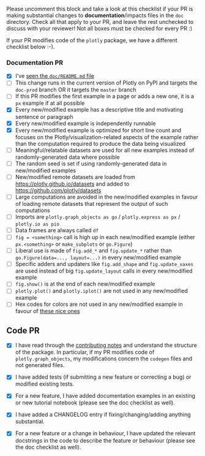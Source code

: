 
Please uncomment this block and take a look at this checklist if your PR is making substantial changes to **documentation**/impacts files in the `doc` directory. Check all that apply to your PR, and leave the rest unchecked to discuss with your reviewer! Not all boxes must be checked for every PR :)

If your PR modifies code of the `plotly` package, we have a different checklist
below :-).

### Documentation PR

- [x] I've [seen the `doc/README.md` file](https://github.com/plotly/plotly.py/blob/master/doc/README.md)
- [ ] This change runs in the current version of Plotly on PyPI and targets the `doc-prod` branch OR it targets the `master` branch
- [ ] If this PR modifies the first example in a page or adds a new one, it is a `px` example if at all possible
- [x] Every new/modified example has a descriptive title and motivating sentence or paragraph
- [x] Every new/modified example is independently runnable
- [x] Every new/modified example is optimized for short line count	and focuses on the Plotly/visualization-related aspects of the example rather than the computation required to produce the data being visualized
- [ ] Meaningful/relatable datasets are used for all new examples instead of randomly-generated data where possible
- [ ] The random seed is set if using randomly-generated data in new/modified examples
- [ ] New/modified remote datasets are loaded from https://plotly.github.io/datasets and added to https://github.com/plotly/datasets
- [ ] Large computations are avoided in the new/modified examples in favour of loading remote datasets that represent the output of such computations
- [ ] Imports are `plotly.graph_objects as go` / `plotly.express as px` / `plotly.io as pio`
- [ ] Data frames are always called `df`
- [ ] `fig = <something>` call is high up in each new/modified example (either `px.<something>` or `make_subplots` or `go.Figure`)
- [ ] Liberal use is made of `fig.add_*` and `fig.update_*` rather than `go.Figure(data=..., layout=...)` in every new/modified example
- [ ] Specific adders and updaters like `fig.add_shape` and `fig.update_xaxes` are used instead of big `fig.update_layout` calls in every new/modified example
- [ ] `fig.show()` is at the end of each new/modified example
- [ ] `plotly.plot()` and `plotly.iplot()` are not used in any new/modified example
- [ ] Hex codes for colors are not used in any new/modified example in favour of [these nice ones](https://github.com/plotly/plotly.py/issues/2192)

## Code PR

- [x] I have read through the [contributing notes](https://github.com/plotly/plotly.py/blob/master/contributing.md) and understand the structure of the package. In particular, if my PR modifies code of `plotly.graph_objects`, my modifications concern the `codegen` files and not generated files.
- [x] I have added tests (if submitting a new feature or correcting a bug) or
  modified existing tests.
- [x] For a new feature, I have added documentation examples in an existing or
  new tutorial notebook (please see the doc checklist as well).
- [x] I have added a CHANGELOG entry if fixing/changing/adding anything substantial.
- [x] For a new feature or a change in behaviour, I have updated the relevant docstrings in the code to describe the feature or behaviour (please see the doc checklist as well).


